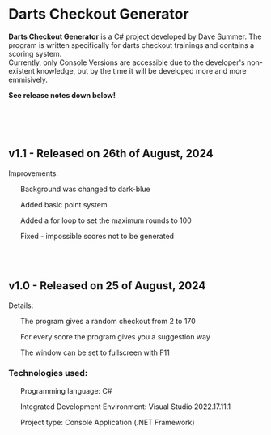 <h1>Darts Checkout Generator</h1>
<p><b>Darts Checkout Generator</b> is a C# project developed by Dave Summer. The program is written specifically for darts checkout trainings and contains a scoring system.<br />
Currently, only Console Versions are accessible due to the developer's non-existent knowledge, but by the time it will be developed more and more emmisively.</p>
<p><b>See release notes down below!</b></p>
<br />
<br />
<br />
<h2>v1.1 - Released on 26th of August, 2024</h2>
<p>Improvements:</p>
<ul>Background was changed to dark-blue</ul>
<ul>Added basic point system</ul>
<ul>Added a for loop to set the maximum rounds to 100</ul>
<ul>Fixed - impossible scores not to be generated</ul>
<br />
<br />
<h2>v1.0 - Released on 25 of August, 2024</h2>
<p>Details:</p>
<ul>The program gives a random checkout from 2 to 170</ul>
<ul>For every score the program gives you a suggestion way</ul>
<ul>The window can be set to fullscreen with F11</ul>

<h3>Technologies used:</h3>
<ul>Programming language: C#</ul>
<ul>Integrated Development Environment: Visual Studio 2022.17.11.1</ul>
<ul>Project type: Console Application (.NET Framework)</ul>

